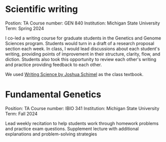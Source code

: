 # Scientific writing

Postion: TA
Course number: GEN 840
Institution: Michigan State University
Term: Spring 2024

I co-led a writing course for graduate students in the Genetics and Genome Sciences program. Students would turn in a draft of a research proposal section each week. In class, I would lead discussions about each student's writing, providing points of improvement in their structure, clarity, flow, and diction. Students also took this opportunity to review each other's writing and practice providing feedback to each other.

We used [Writing Science by Joshua Schimel](https://wp.optics.arizona.edu/kupinski/wp-content/uploads/sites/91/2023/01/Writing_Science_Joshua_Schimel.pdf) as the class textbook.

# Fundamental Genetics

Position: TA
Course number: IBIO 341
Institution: Michigan State University
Term: Fall 2024

Lead weekly recitation to help students work through homework problems and practice exam questions. Supplement lecture with additional explanations and problem-solving strategies
